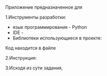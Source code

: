 # 
 Приложение предназначенное для 
	
 1.Инструменты разработки:
 - язык программирования - Python
 - IDE - 
 - Библиотеки использующиеся в проекте: 

Код находится в файле 

2.Инструкция:


3.Исходя из сути задания, 
